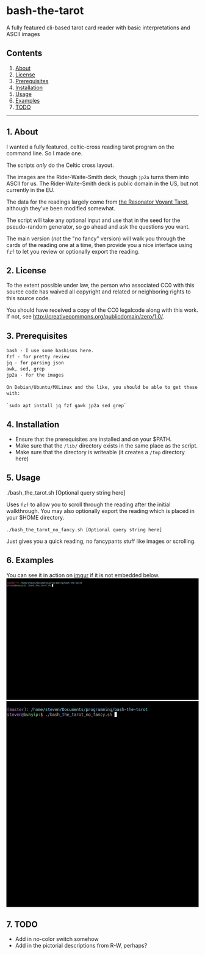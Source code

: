bash-the-tarot
==========

A fully featured cli-based tarot card reader with basic interpretations and ASCII images 
  
## Contents
 1. [About](#1-about)
 2. [License](#2-license)
 3. [Prerequisites](#3-prerequisites)
 4. [Installation](#4-installation)
 5. [Usage](#5-usage)
 6. [Examples](#6-Examples)
 7. [TODO](#7-todo)

***

## 1. About

I wanted a fully featured, celtic-cross reading tarot program on the command line. So I made one.

The scripts *only* do the Celtic cross layout. 

The images are the Rider-Waite-Smith deck, though `jp2a` turns them into ASCII for us. The Rider-Waite-Smith deck is public domain in the US, but not currently in the EU. 

The data for the readings largely come from  [the Resonator Voyant Tarot](https://github.com/abetusk/ResonatorVoyantTarot), although they've been modified somewhat.

The script will take any optional input and use that in the seed for the pseudo-random generator, so go ahead and ask the questions you want.

The main version (*not* the "no fancy" version) will walk you through the cards of the reading one at a time, then provide you a nice interface using `fzf` to let you review or optionally export the reading.

 
## 2. License


  To the extent possible under law, the person who associated CC0 with
  this source code has waived all copyright and related or neighboring rights
  to this source code.

  You should have received a copy of the CC0 legalcode along with this
  work.  If not, see <http://creativecommons.org/publicdomain/zero/1.0/>.



## 3. Prerequisites

    bash - I use some bashisms here.
    fzf - for pretty review
    jq - for parsing json
    awk, sed, grep 
    jp2a - for the images

    On Debian/Ubuntu/MXLinux and the like, you should be able to get these with:
    
    `sudo apt install jq fzf gawk jp2a sed grep`

## 4. Installation

* Ensure that the prerequisites are installed and on your $PATH.
* Make sure that the `/lib/` directory exists in the same place as the script.
* Make sure that the directory is writeable (it creates a `/tmp` directory here)

## 5. Usage

./bash_the_tarot.sh [Optional query string here]
 
Uses `fzf` to allow you to scroll through the reading after the initial walkthrough. 
You may also optionally export the reading which is placed in your $HOME directory.
 
`./bash_the_tarot_no_fancy.sh [Optional query string here]`

Just gives you a quick reading, no fancypants stuff like images or scrolling.

## 6. Examples

You can see it in action on [imgur](https://imgur.com/a/DkveyJC) if it is not 
embedded below.
![bash-the-tarot in action](https://github.com/uriel1998/bash-the-tarot/raw/master/bash-the-tarot.gif "bash-the-tarot in action")
![non-fancy version](https://github.com/uriel1998/bash-the-tarot/raw/master/bash-the-tarot-nofancy.gif "non-fancy version")

## 7. TODO

* Add in no-color switch somehow
* Add in the pictorial descriptions from R-W, perhaps?
